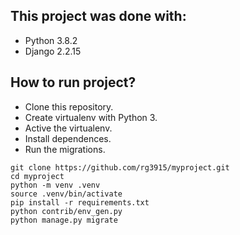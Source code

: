 ## This project was done with:

* Python 3.8.2
* Django 2.2.15

## How to run project?

* Clone this repository.
* Create virtualenv with Python 3.
* Active the virtualenv.
* Install dependences.
* Run the migrations.

```
git clone https://github.com/rg3915/myproject.git
cd myproject
python -m venv .venv
source .venv/bin/activate
pip install -r requirements.txt
python contrib/env_gen.py
python manage.py migrate
```
